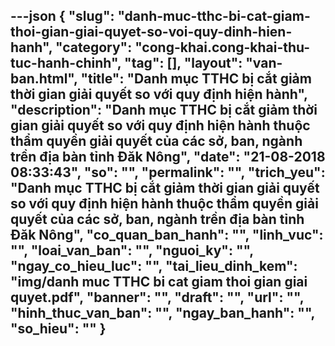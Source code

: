 ---json
{
    "slug": "danh-muc-tthc-bi-cat-giam-thoi-gian-giai-quyet-so-voi-quy-dinh-hien-hanh",
    "category": "cong-khai.cong-khai-thu-tuc-hanh-chinh",
    "tag": [],
    "layout": "van-ban.html",
    "title": "Danh mục TTHC bị cắt giảm thời gian giải quyết so với quy định hiện hành",
    "description": "Danh mục TTHC bị cắt giảm thời gian giải quyết so với quy định hiện hành thuộc thẩm quyền giải quyết của các sở, ban, ngành trền địa bàn tỉnh Đăk Nông",
    "date": "21-08-2018 08:33:43",
    "so": "",
    "permalink": "",
    "trich_yeu": "Danh mục TTHC bị cắt giảm thời gian giải quyết so với quy định hiện hành thuộc thẩm quyền giải quyết của các sở, ban, ngành trền địa bàn tỉnh Đăk Nông",
    "co_quan_ban_hanh": "",
    "linh_vuc": "",
    "loai_van_ban": "",
    "nguoi_ky": "",
    "ngay_co_hieu_luc": "",
    "tai_lieu_dinh_kem": "img/danh muc TTHC bi cat giam thoi gian giai quyet.pdf",
    "banner": "",
    "draft": "",
    "url": "",
    "hinh_thuc_van_ban": "",
    "ngay_ban_hanh": "",
    "so_hieu": ""
}
---
